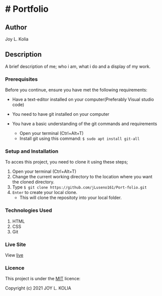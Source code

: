 # # Portfolio

## Author
Joy L. Kolia

## Description
A brief description of me; who i am, what i do and a display of my work.

### Prerequisites

Before you continue, ensure you have met the following requirements:

* Have a text-editor installed on your computer(Preferably Visual studio code)
* You need to have git installed on your computer
* You have a basic understanding of the git commands and requirements
    
   -  Open your terminal (Ctrl+Alt+T)
   -  Install git using this command:
        `$ sudo apt install git-all`

### Setup and Installation
To acces this project, you need to clone it using these steps;
1. Open your terminal (Ctrl+Alt+T)
2. Change the current working directory to the location where you want the cloned directory.
3. Type `$ git clone https://github.com/jLuseno161/Port-folio.git`
4. `Enter` to create your local clone.
    * This will clone the repositoty into your local folder.

### Technologies Used
1. HTML
2. CSS
3. Git

### Live Site
View [live](https://jluseno161.github.io/Portfolio/)

### Licence
This project is under the  [MIT](LICENSE) licence:<br>

Copyright (c) 2021 JOY L. KOLIA